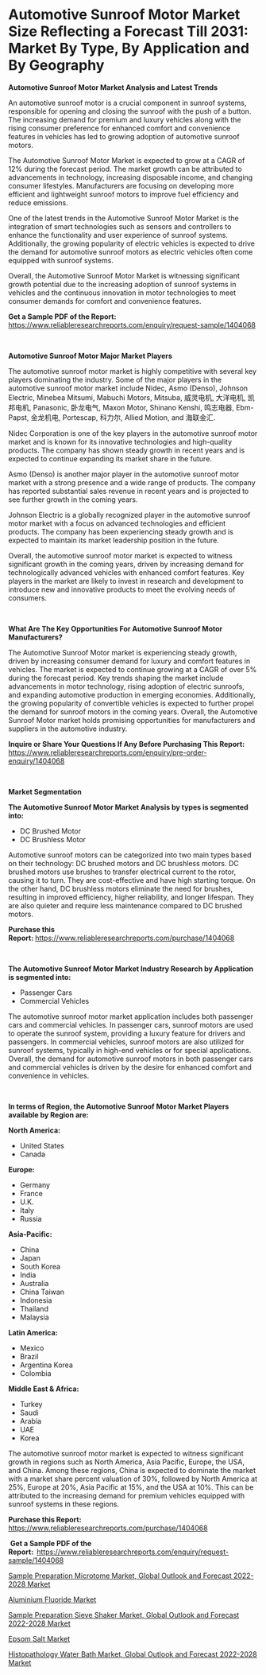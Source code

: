 <p><h1>Automotive Sunroof Motor Market Size Reflecting a Forecast Till 2031: Market By Type, By Application and By Geography</h1></p><p><strong>Automotive Sunroof Motor Market Analysis and Latest Trends</strong></p>
<p><p>An automotive sunroof motor is a crucial component in sunroof systems, responsible for opening and closing the sunroof with the push of a button. The increasing demand for premium and luxury vehicles along with the rising consumer preference for enhanced comfort and convenience features in vehicles has led to growing adoption of automotive sunroof motors.</p><p>The Automotive Sunroof Motor Market is expected to grow at a CAGR of 12% during the forecast period. The market growth can be attributed to advancements in technology, increasing disposable income, and changing consumer lifestyles. Manufacturers are focusing on developing more efficient and lightweight sunroof motors to improve fuel efficiency and reduce emissions.</p><p>One of the latest trends in the Automotive Sunroof Motor Market is the integration of smart technologies such as sensors and controllers to enhance the functionality and user experience of sunroof systems. Additionally, the growing popularity of electric vehicles is expected to drive the demand for automotive sunroof motors as electric vehicles often come equipped with sunroof systems.</p><p>Overall, the Automotive Sunroof Motor Market is witnessing significant growth potential due to the increasing adoption of sunroof systems in vehicles and the continuous innovation in motor technologies to meet consumer demands for comfort and convenience features.</p></p>
<p><strong>Get a Sample PDF of the Report:&nbsp;</strong> <a href="https://www.reliableresearchreports.com/enquiry/request-sample/1404068">https://www.reliableresearchreports.com/enquiry/request-sample/1404068</a></p>
<p>&nbsp;</p>
<p><strong>Automotive Sunroof Motor Major Market Players</strong></p>
<p><p>The automotive sunroof motor market is highly competitive with several key players dominating the industry. Some of the major players in the automotive sunroof motor market include Nidec, Asmo (Denso), Johnson Electric, Minebea Mitsumi, Mabuchi Motors, Mitsuba, 威灵电机, 大洋电机, 凯邦电机, Panasonic, 卧龙电气, Maxon Motor, Shinano Kenshi, 鸣志电器, Ebm-Papst, 金龙机电, Portescap, 科力尔, Allied Motion, and 海联金汇.</p><p>Nidec Corporation is one of the key players in the automotive sunroof motor market and is known for its innovative technologies and high-quality products. The company has shown steady growth in recent years and is expected to continue expanding its market share in the future.</p><p>Asmo (Denso) is another major player in the automotive sunroof motor market with a strong presence and a wide range of products. The company has reported substantial sales revenue in recent years and is projected to see further growth in the coming years.</p><p>Johnson Electric is a globally recognized player in the automotive sunroof motor market with a focus on advanced technologies and efficient products. The company has been experiencing steady growth and is expected to maintain its market leadership position in the future.</p><p>Overall, the automotive sunroof motor market is expected to witness significant growth in the coming years, driven by increasing demand for technologically advanced vehicles with enhanced comfort features. Key players in the market are likely to invest in research and development to introduce new and innovative products to meet the evolving needs of consumers.</p></p>
<p>&nbsp;</p>
<p><strong>What Are The Key Opportunities For Automotive Sunroof Motor Manufacturers?</strong></p>
<p><p>The Automotive Sunroof Motor market is experiencing steady growth, driven by increasing consumer demand for luxury and comfort features in vehicles. The market is expected to continue growing at a CAGR of over 5% during the forecast period. Key trends shaping the market include advancements in motor technology, rising adoption of electric sunroofs, and expanding automotive production in emerging economies. Additionally, the growing popularity of convertible vehicles is expected to further propel the demand for sunroof motors in the coming years. Overall, the Automotive Sunroof Motor market holds promising opportunities for manufacturers and suppliers in the automotive industry.</p></p>
<p><strong>Inquire or Share Your Questions If Any Before Purchasing This Report:</strong> <a href="https://www.reliableresearchreports.com/enquiry/pre-order-enquiry/1404068">https://www.reliableresearchreports.com/enquiry/pre-order-enquiry/1404068</a></p>
<p>&nbsp;</p>
<p><strong>Market Segmentation</strong></p>
<p><strong>The Automotive Sunroof Motor Market Analysis by types is segmented into:</strong></p>
<p><ul><li>DC Brushed Motor</li><li>DC Brushless Motor</li></ul></p>
<p><p>Automotive sunroof motors can be categorized into two main types based on their technology: DC brushed motors and DC brushless motors. DC brushed motors use brushes to transfer electrical current to the rotor, causing it to turn. They are cost-effective and have high starting torque. On the other hand, DC brushless motors eliminate the need for brushes, resulting in improved efficiency, higher reliability, and longer lifespan. They are also quieter and require less maintenance compared to DC brushed motors.</p></p>
<p><strong>Purchase this Report:&nbsp;</strong><a href="https://www.reliableresearchreports.com/purchase/1404068">https://www.reliableresearchreports.com/purchase/1404068</a></p>
<p>&nbsp;</p>
<p><strong>The Automotive Sunroof Motor Market Industry Research by Application is segmented into:</strong></p>
<p><ul><li>Passenger Cars</li><li>Commercial Vehicles</li></ul></p>
<p><p>The automotive sunroof motor market application includes both passenger cars and commercial vehicles. In passenger cars, sunroof motors are used to operate the sunroof system, providing a luxury feature for drivers and passengers. In commercial vehicles, sunroof motors are also utilized for sunroof systems, typically in high-end vehicles or for special applications. Overall, the demand for automotive sunroof motors in both passenger cars and commercial vehicles is driven by the desire for enhanced comfort and convenience in vehicles.</p></p>
<p>&nbsp;</p>
<p><strong>In terms of Region, the Automotive Sunroof Motor Market Players available by Region are:</strong></p>
<p>
    <p> <strong> North America: </strong>
        <ul>
            <li>United States</li>
            <li>Canada</li>
        </ul>
        </p> 
    <p> <strong> Europe: </strong>
        <ul>
            <li>Germany</li>
            <li>France</li>
            <li>U.K.</li>
            <li>Italy</li>
            <li>Russia</li>
        </ul>
        </p> 
    <p> <strong> Asia-Pacific: </strong>
        <ul>
            <li>China</li>
            <li>Japan</li>
            <li>South Korea</li>
            <li>India</li>
            <li>Australia</li>
            <li>China Taiwan</li>
            <li>Indonesia</li>
            <li>Thailand</li>
            <li>Malaysia</li>
        </ul>
        </p> 
    <p> <strong> Latin America: </strong>
        <ul>
            <li>Mexico</li>
            <li>Brazil</li>
            <li>Argentina Korea</li>
            <li>Colombia</li>
        </ul>
        </p> 
    <p> <strong> Middle East & Africa: </strong>
        <ul>
            <li>Turkey</li>
            <li>Saudi</li>
            <li>Arabia</li>
            <li>UAE</li>
            <li>Korea</li>
        </ul>
    </p>
    </p>
<p><p>The automotive sunroof motor market is expected to witness significant growth in regions such as North America, Asia Pacific, Europe, the USA, and China. Among these regions, China is expected to dominate the market with a market share percent valuation of 30%, followed by North America at 25%, Europe at 20%, Asia Pacific at 15%, and the USA at 10%. This can be attributed to the increasing demand for premium vehicles equipped with sunroof systems in these regions.</p></p>
<p><strong>Purchase this Report: </strong><a href="https://www.reliableresearchreports.com/purchase/1404068">https://www.reliableresearchreports.com/purchase/1404068</a></p>
<p>&nbsp;<strong>Get a Sample PDF of the Report:&nbsp;&nbsp;</strong><a href="https://www.reliableresearchreports.com/enquiry/request-sample/1404068">https://www.reliableresearchreports.com/enquiry/request-sample/1404068</a></p>
<p><strong></strong></p>
<p><p><a href="https://summer-dogwood-3e9.notion.site/Sample-Preparation-Microtome-Market-Global-Outlook-and-Forecast-2022-2028-Market-Analysis-Examines--ba999f5a6bb64187b14648c6deca3bc7">Sample Preparation Microtome Market, Global Outlook and Forecast 2022-2028 Market</a></p><p><a href="https://view.publitas.com/reportprime-1/aluminium-fluoride-market-with-the-goal-of-estimating-the-market-size-and-future-growth-potential-of-various-market-segments-based-on-component-applications-end-user-and-region/">Aluminium Fluoride Market</a></p><p><a href="https://funky-papaya-cf4.notion.site/Sample-Preparation-Sieve-Shaker-Market-Global-Outlook-and-Forecast-2022-2028-Market-Size-Share-T-bfd576502efc41178c9bd0b9c721b0eb">Sample Preparation Sieve Shaker Market, Global Outlook and Forecast 2022-2028 Market</a></p><p><a href="https://view.publitas.com/reportprime-1/global-epsom-salt-market-by-types-applications-and-major-players-with-regional-growth-rate-analysis-and-development-situation-from-2024-to-2031/">Epsom Salt Market</a></p><p><a href="https://extreme-scabiosa-c81.notion.site/Histopathology-Water-Bath-Market-Global-Outlook-and-Forecast-2022-2028-Market-Size-and-Examines-it-f914413827ec49b781423bcb093c9c0a">Histopathology Water Bath Market, Global Outlook and Forecast 2022-2028 Market</a></p></p>